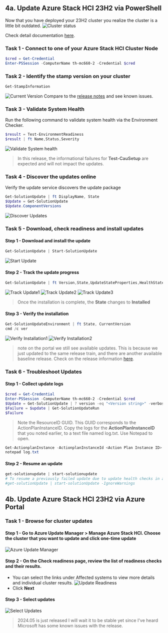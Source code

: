 ## 4a. Update Azure Stack HCI 23H2 via PowerShell

Now that you have deployed your 23H2 cluster you realize the cluster is a little bit outdated.
![Cluster status](images/Cluster-Status.png)

Check detail documentation [here](https://learn.microsoft.com/en-us/azure-stack/hci/update/update-via-powershell-23h2).

### Task 1 - Connect to one of your Azure Stack HCI Cluster Node

```powershell
$cred = Get-Credential
Enter-PSSession -ComputerName th-mc660-2 -Credential $cred
```

### Task 2 - Identify the stamp version on your cluster

```powershell
Get-StampInformation
```

![Current Version](images/Current-Version.png)
Compare to the [release notes](https://learn.microsoft.com/en-us/azure-stack/hci/known-issues-2402) and see known issues.


### Task 3 - Validate System Health

Run the following command to validate system health via the Environment Checker.
```powershell
$result = Test-EnvironmentReadiness
$result | ft Name,Status,Severity
```
![Validate System health](images/Validate-Health.png)
> In this release, the informational failures for **Test-CauSetup** are expected and will not impact the updates.

### Task 4 - Discover the updates online

Verify the update service discovers the update package
```powershell
Get-SolutionUpdate | ft DisplayName, State
$Update = Get-SolutionUpdate 
$Update.ComponentVersions
```
![Discover Updates](images/Discover-Updates.png)

### Task 5 - Download, check readiness and install updates

#### Step 1 - Download and install the update

```powershell
Get-SolutionUpdate | Start-SolutionUpdate
```
![Start Update](images/Start-Update.png)

#### Step 2 - Track the update progress

```powershell
Get-SolutionUpdate | ft Version,State,UpdateStateProperties,HealthState
```
![Track Update1](images/Track-Update1.png)
![Track Update2](images/Track-Update2.png)
![Track Update3](images/Track-Update3.png)

> Once the installation is complete, the **State** changes to **Installed**

#### Step 3 - Verify the installation
```powershell
Get-SolutionUpdateEnvironment | ft State, CurrentVersion
cmd /c ver
```
![Verify Installation1](images/Verify-Installation1.png)
![Verify Installation2](images/Verify-Installation2.png)
> note on the portal we still see available updates. This is because we just updated to the same release train, and there are another available baseline release.
Check on the release information [here](https://learn.microsoft.com/en-us/azure-stack/hci/release-information-23h2).


### Task 6 - Troubleshoot Updates
#### Step 1 - Collect update logs
```powershell
$cred = Get-Credential
Enter-PSSession -ComputerName th-mc660-2 -Credential $cred
$Update = Get-SolutionUpdate | ? version -eq "<Version string>" -verbose
$Failure = $update | Get-SolutionUpdateRun
$Failure
```
> Note the ResourceID GUID. This GUID corresponds to the ActionPlanInstanceID.
Copy the logs for the **ActionPlanInstanceID** that you noted earlier, to a text file named log.txt. Use Notepad to open.
```powershell
Get-ActionplanInstance -ActionplanInstanceId <Action Plan Instance ID> >log.txt
notepad log.txt
```
#### Step 2 - Resume an update

```powershell
get-solutionupdate | start-solutionupdate
# To resume a previously failed update due to update health checks in a Warning state
#get-solutionUpdate | start-solutionUpdate -IgnoreWarnings
```

## 4b. Update Azure Stack HCI 23H2 via Azure Portal

### Task 1 - Browse for cluster updates

#### Step 1 - Go to Azure Update Manager > Manage Azure Stack HCI. Choose the cluster that you want to update and click one-time update
![Azure Update Manager](images/Update-Manager1.png)
#### Step 2 - On the Check readiness page, review the list of readiness checks and their results.
* You can select the links under Affected systems to view more details and individual cluster results.
![Update Readiness](images/Update-Readiness.png)
* Click **Next**
#### Step 3 - Select updates
![Select Updates](images/Select-Updates.png)
> 2024.05 is just released I will wait it to be stable yet since I've heard Microsoft has some known issues with the release.


